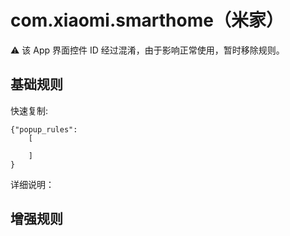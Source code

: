 # com.xiaomi.smarthome（米家）

⚠ 该 App 界面控件 ID 经过混淆，由于影响正常使用，暂时移除规则。

## 基础规则

快速复制:
```
{"popup_rules":
    [
        
    ]
}
```
详细说明：




## 增强规则
